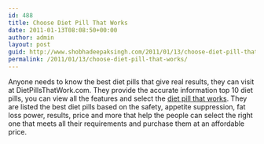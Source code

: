 ```yaml
---
id: 488
title: Choose Diet Pill That Works
date: 2011-01-13T08:08:50+00:00
author: admin
layout: post
guid: http://www.shobhadeepaksingh.com/2011/01/13/choose-diet-pill-that-works/
permalink: /2011/01/13/choose-diet-pill-that-works/
---
```

Anyone needs to know the best diet pills that give real results, they can visit at DietPillsThatWork.com. They provide the accurate information top 10 diet pills, you can view all the features and select the [diet pill that works](http://dietpillsthatwork.com/). They are listed the best diet pills based on the safety, appetite suppression, fat loss power, results, price and more that help the people can select the right one that meets all their requirements and purchase them at an affordable price.
